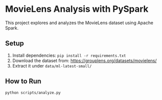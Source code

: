 # MovieLens Analysis with PySpark

This project explores and analyzes the MovieLens dataset using Apache Spark.

## Setup
1. Install dependencies: `pip install -r requirements.txt`
2. Download the dataset from: https://grouplens.org/datasets/movielens/
3. Extract it under `data/ml-latest-small/`

## How to Run

```bash
python scripts/analyze.py
